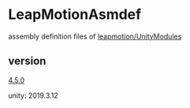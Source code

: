 # LeapMotionAsmdef
assembly definition files of [leapmotion/UnityModules](https://github.com/leapmotion/UnityModules)

## version
[4.5.0](https://github.com/leapmotion/UnityModules/releases/tag/UM-4.5.0)

unity: 2019.3.12
